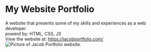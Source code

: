 # My Website Portfolio
A website that presents some of my skills and experiences as a web developer. <br />
powerd by: HTML, CSS, JS <br />
View the website at: <a href="https://jacobportfolio.com/">https://jacobportfolio.com/</a>
<image src="https://github.com/transformerjnm/Portfolio/blob/master/primaryImageOfPage.png" alt="Picture of Jacob Portfolio website." />

